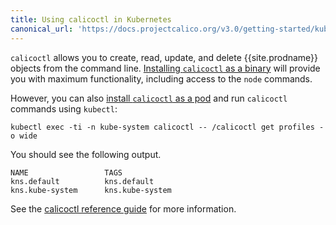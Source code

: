 ```yaml
---
title: Using calicoctl in Kubernetes
canonical_url: 'https://docs.projectcalico.org/v3.0/getting-started/kubernetes/tutorials/using-calicoctl'
---
```


`calicoctl` allows you to create, read, update, and delete {{site.prodname}} objects
from the command line. [Installing `calicoctl` as a binary](/{{page.version}}/usage/calicoctl/install#installing-calicoctl-as-a-binary) 
will provide you with maximum functionality, including access to the 
`node` commands. 

However, you can also [install `calicoctl` as a pod](/{{page.version}}/usage/calicoctl/install#installing-calicoctl-as-a-container) and run `calicoctl` 
commands using `kubectl`:

```
kubectl exec -ti -n kube-system calicoctl -- /calicoctl get profiles -o wide
```

You should see the following output.

```
NAME                 TAGS
kns.default          kns.default
kns.kube-system      kns.kube-system
```

See the [calicoctl reference guide]({{site.baseurl}}/{{page.version}}/reference/calicoctl) 
for more information.
